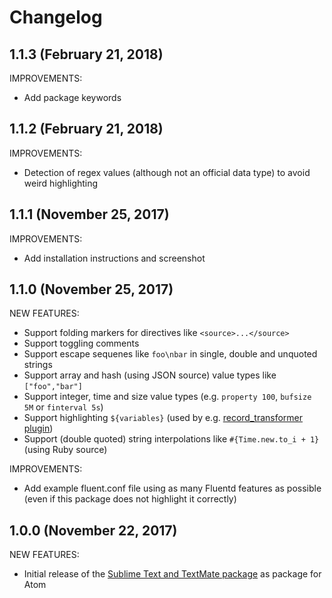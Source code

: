 # Changelog

## 1.1.3 (February 21, 2018)

IMPROVEMENTS:

- Add package keywords

## 1.1.2 (February 21, 2018)

IMPROVEMENTS:

- Detection of regex values (although not an official data type) to avoid weird highlighting

## 1.1.1 (November 25, 2017)

IMPROVEMENTS:

- Add installation instructions and screenshot

## 1.1.0 (November 25, 2017)

NEW FEATURES:

- Support folding markers for directives like `<source>...</source>`
- Support toggling comments
- Support escape sequenes like `foo\nbar` in single, double and unquoted strings
- Support array and hash (using JSON source) value types like `["foo","bar"]`
- Support integer, time and size value types (e.g. `property 100`, `bufsize 5M` or `finterval 5s`)
- Support highlighting `${variables}` (used by e.g. [record_transformer plugin](https://docs.fluentd.org/v0.12/articles/filter_record_transformer))
- Support (double quoted) string interpolations like `#{Time.new.to_i + 1}` (using Ruby source)

IMPROVEMENTS:

- Add example fluent.conf file using as many Fluentd features as possible (even if this package does not highlight it correctly)

## 1.0.0 (November 22, 2017)

NEW FEATURES:

- Initial release of the [Sublime Text and TextMate package](https://github.com/adamchainz/fluentd.tmLanguage) as package for Atom
